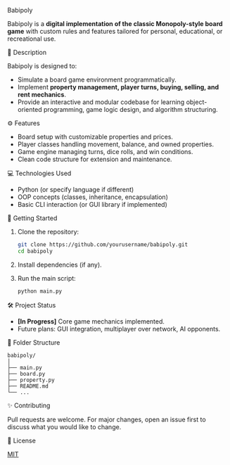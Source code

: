 Babipoly

Babipoly is a **digital implementation of the classic Monopoly-style board game** with custom rules and features tailored for personal, educational, or recreational use.

📝 Description

Babipoly is designed to:

* Simulate a board game environment programmatically.
* Implement **property management, player turns, buying, selling, and rent mechanics**.
* Provide an interactive and modular codebase for learning object-oriented programming, game logic design, and algorithm structuring.

⚙️ Features

* Board setup with customizable properties and prices.
* Player classes handling movement, balance, and owned properties.
* Game engine managing turns, dice rolls, and win conditions.
* Clean code structure for extension and maintenance.

💻 Technologies Used

* Python (or specify language if different)
* OOP concepts (classes, inheritance, encapsulation)
* Basic CLI interaction (or GUI library if implemented)

🚀 Getting Started

1. Clone the repository:

   ```bash
   git clone https://github.com/yourusername/babipoly.git
   cd babipoly
   ```
2. Install dependencies (if any).
3. Run the main script:

   ```bash
   python main.py
   ```

🛠️ Project Status

* **\[In Progress]** Core game mechanics implemented.
* Future plans: GUI integration, multiplayer over network, AI opponents.

📂 Folder Structure

```
babipoly/
│
├── main.py
├── board.py
├── property.py
├── README.md
└── ...
```

✨ Contributing

Pull requests are welcome. For major changes, open an issue first to discuss what you would like to change.

📄 License

[MIT](LICENSE)


